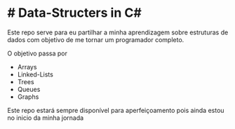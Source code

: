 <h1># Data-Structers in C# </h1>

<p>Este repo serve para eu partilhar a minha aprendizagem sobre estruturas de dados com objetivo de me tornar um programador completo.</p>
<p>O objetivo passa por</p>

<ul>
  <li>Arrays</li>
  <li>Linked-Lists</li>
  <li>Trees</li>
  <li>Queues</li>
  <li>Graphs</li>
</ul>


<p>Este repo estará sempre disponível para aperfeiçoamento pois ainda estou no inicio da minha jornada</p>
